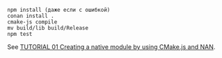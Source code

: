 ```
npm install (даже если с ошибкой)
conan install .
cmake-js compile
mv build/lib build/Release
npm test
```

See [TUTORIAL 01 Creating a native module by using CMake.js and NAN](https://github.com/unbornchikken/cmake-js/wiki/TUTORIAL-01-Creating-a-native-module-by-using-CMake.js-and-NAN).
